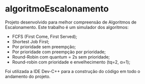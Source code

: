 # algoritmoEscalonamento
 Projeto desenvolvido para melhor compreensão de Algoritmos de Escalonamento. 
 Este trabalho é um simulador dos algoritmos:
 - FCFS (First Come, First Served);
 - Shortest Job First;
 - Por prioridade sem preempção;
 - Por prioridade com preempção por prioridade;
 - Round-Robin com quantum = 2s sem prioridade;
 - Round-robin com prioridade e envelhecimento (tq=2, α=1);

Foi utilizada a IDE Dev-C++ para a construção do código em todo o andamento do projeto. 
